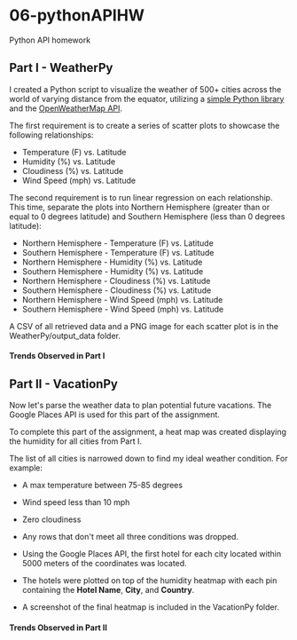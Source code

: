 # 06-pythonAPIHW
Python API homework

## Part I - WeatherPy

I created a Python script to visualize the weather of 500+ cities across the world of varying distance from the equator, utilizing a [simple Python library](https://pypi.python.org/pypi/citipy) and the [OpenWeatherMap API](https://openweathermap.org/api).

The first requirement is to create a series of scatter plots to showcase the following relationships:

* Temperature (F) vs. Latitude
* Humidity (%) vs. Latitude
* Cloudiness (%) vs. Latitude
* Wind Speed (mph) vs. Latitude

The second requirement is to run linear regression on each relationship. This time, separate the plots into Northern Hemisphere (greater than or equal to 0 degrees latitude) and Southern Hemisphere (less than 0 degrees latitude):

* Northern Hemisphere - Temperature (F) vs. Latitude
* Southern Hemisphere - Temperature (F) vs. Latitude
* Northern Hemisphere - Humidity (%) vs. Latitude
* Southern Hemisphere - Humidity (%) vs. Latitude
* Northern Hemisphere - Cloudiness (%) vs. Latitude
* Southern Hemisphere - Cloudiness (%) vs. Latitude
* Northern Hemisphere - Wind Speed (mph) vs. Latitude
* Southern Hemisphere - Wind Speed (mph) vs. Latitude

A CSV of all retrieved data and a PNG image for each scatter plot is in the WeatherPy/output_data folder.

#### Trends Observed in Part I



## Part II - VacationPy

Now let's parse the weather data to plan potential future vacations. The Google Places API is used for this part of the assignment.

To complete this part of the assignment, a heat map was created displaying the humidity for all cities from Part I.

The list of all cities is narrowed down to find my ideal weather condition. For example:

  * A max temperature between 75-85 degrees
  * Wind speed less than 10 mph
  * Zero cloudiness

  * Any rows that don't meet all three conditions was dropped.

* Using the Google Places API, the first hotel for each city located within 5000 meters of the coordinates was located.

* The hotels were plotted on top of the humidity heatmap with each pin containing the **Hotel Name**, **City**, and **Country**.

* A screenshot of the final heatmap is included in the VacationPy folder.

#### Trends Observed in Part II